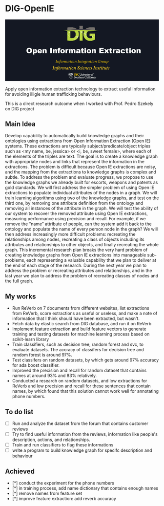 # DIG-OpenIE

![openie_logo](./res/dig-openie.jpg)

Apply open information extraction technology to extract useful information for avoiding illigle human trafficking behaviours.

This is a direct research outcome when I worked with Prof. Pedro Szekely on DIG project


## Main Idea

Develop capability to automatically build knowledge graphs and their ontologies using extractions from Open Information Extraction (Open IE) systems. These extractions are typically subject/predicate/object triples such as <my name, be, jessica> or <i, be, sweet female>, where each of the elements of the triples are text. The goal is to create a knowledge graph with appropriate nodes and links that represent the information in the extractions. The problem is difficult because Open IE extractions are noisy, and the mapping from the extractions to knowledge graphs is complex and subtle. To address the problem and evaluate progress, we propose to use the knowledge graphs we already built for escorts, weapons and patents as gold standards. We will first address the simpler problem of using Open IE extractions to populate individual attributes of the nodes in a graph. We will train learning algorithms using two of the knowledge graphs, and test on the third one, by removing one attribute definition from the ontology and removing all instances of the attribute in the graph. We will test the ability of our system to recover the removed attribute using Open IE extractions, measuring performance using precision and recall. For example, if we remove the “name” attribute of people, can the system add it back to the ontology and populate the name of every person node in the graph? We will then address increasingly more difficult problems: recreating the relationships among nodes, recreating a class of objects including its attributes and relationships to other objects, and finally recreating the whole graph. This incremental research plan breaks the very hard problem of creating knowledge graphs from Open IE extractions into manageable sub-problems, each representing a valuable capability that we plan to deliver at the end of each stage of the research. During the next year we plan to address the problem or recreating attributes and relationships, and in the last year we plan to address the problem of recreating classes of nodes and the full graph.


## My works

- Run ReVerb on 7 documents from different websites, list extractions from ReVerb, score extractions as useful or useless, and make a note of information that I think should have been extracted, but wasn't.
- Fetch data by elastic search from DIG database, and run it on ReVerb
- Implement feature extraction and build feature vectors to generate training and testing datasets for machine learning process based on scikit-learn library
- Train classifiers, such as decision tree, random forest and svc, to evaluate datasets. The accracy of classifers for decision tree and random forest is around 97%.
- Test classifers on random datasets, by which gets around 97% accuracy for ada boost classifier.
- Improved the precision and recall for random dataset that contains names at around 93% and 83% relatively.
- Conducted a research on random datasets, and low extractions for ReVerb and low precision and recall for these sentences that contain names, by which found that this solution cannot work well for annotating phone numbers.


## To do list

- [ ] Run and analyze the dataset from the forum that contains customer reviews
- [ ] Try to find useful information from the reviews, information like people's description, actions, and relationships.
- [ ] Train and run classifiers to flag these informations
- [ ] write a program to build knowledge graph for specifc description and behaviour

## Achieved

- [*] conduct the experiment for the phone numbers
- [*] in training process, add name dictionary that contains enough names
- [*] remove names from feature set
- [*] improve feature extraction: add reverb accuracy








